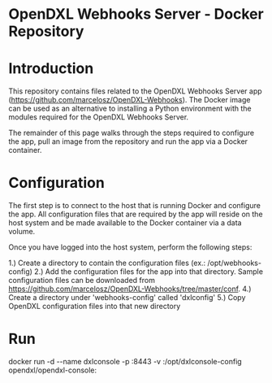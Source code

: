 # OpenDXL Webhooks Server - Docker Repository

Introduction
============

This repository contains files related to the OpenDXL Webhooks Server app (https://github.com/marcelosz/OpenDXL-Webhooks). The Docker image can be used as an alternative to installing a Python environment with the modules required for the OpenDXL Webhooks Server.

The remainder of this page walks through the steps required to configure the app, pull an image from the repository and run the app via a Docker container.

Configuration
=============

The first step is to connect to the host that is running Docker and configure the app. All configuration files that are required by the app will reside on the host system and be made available to the Docker container via a data volume.

Once you have logged into the host system, perform the following steps:

1.) Create a directory to contain the configuration files (ex.: /opt/webhooks-config)
2.) Add the configuration files for the app into that directory. Sample configuration files can be downloaded from https://github.com/marcelosz/OpenDXL-Webhooks/tree/master/conf.
4.) Create a directory under 'webhooks-config' called 'dxlconfig'
5.) Copy OpenDXL configuration files into that new directory

Run
===
docker run -d --name dxlconsole -p <host-console-port>:8443 -v <host-config-dir>:/opt/dxlconsole-config opendxl/opendxl-console:<release-version>
